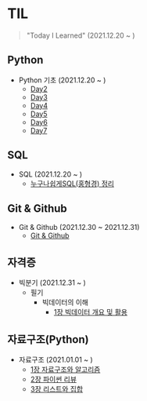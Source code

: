 # TIL

> "Today I Learned" (2021.12.20 ~ )

## Python
- Python 기초 (2021.12.20 ~ )
  - [Day2](https://github.com/JngMkk/TIL/tree/master/Python%20%EA%B8%B0%EC%B4%88/Day2)
  - [Day3](https://github.com/JngMkk/TIL/tree/master/Python%20%EA%B8%B0%EC%B4%88/Day3)
  - [Day4](https://github.com/JngMkk/TIL/tree/master/Python%20%EA%B8%B0%EC%B4%88/Day4)
  - [Day5](https://github.com/JngMkk/TIL/tree/master/Python%20%EA%B8%B0%EC%B4%88/Day5)
  - [Day6](https://github.com/JngMkk/TIL/tree/master/Python%20%EA%B8%B0%EC%B4%88/Day6)
  - [Day7](https://github.com/JngMkk/TIL/tree/master/Python%20%EA%B8%B0%EC%B4%88/Day7)

## SQL
- SQL (2021.12.20 ~ )
  - [누구나쉽게SQL(홍형경) 정리](https://github.com/JngMkk/TIL/tree/master/SQL/%EB%88%84%EA%B5%AC%EB%82%98%EC%89%BD%EA%B2%8CSQL(%ED%99%8D%ED%98%95%EA%B2%BD))

## Git & Github
- Git & Github (2021.12.30 ~ 2021.12.31)
  - [Git & Github](https://github.com/JngMkk/TIL/blob/master/Git%20%26%20Github/Git%26Github.md)

## 자격증
- 빅분기 (2021.12.31 ~ )
  - 필기
    - 빅데이터의 이해
      - [1장 빅데이터 개요 및 활용](https://github.com/JngMkk/TIL/blob/master/%EB%B9%85%EB%B6%84%EA%B8%B0/%EB%B9%85%EB%8D%B0%EC%9D%B4%ED%84%B0%EC%9D%98%20%EC%9D%B4%ED%95%B4/1%EC%9E%A5%20%EB%B9%85%EB%8D%B0%EC%9D%B4%ED%84%B0%EC%9D%98%20%EA%B0%9C%EC%9A%94%20%EB%B0%8F%20%ED%99%9C%EC%9A%A9.md)


## 자료구조(Python)
- 자료구조 (2021.01.01 ~ )
  - [1장 자료구조와 알고리즘](https://github.com/JngMkk/TIL/tree/master/%EC%9E%90%EB%A3%8C%EA%B5%AC%EC%A1%B0/1%EC%9E%A5%20%EC%9E%90%EB%A3%8C%EA%B5%AC%EC%A1%B0%EC%99%80%EC%95%8C%EA%B3%A0%EB%A6%AC%EC%A6%98)
  - [2장 파이썬 리뷰](https://github.com/JngMkk/TIL/tree/master/%EC%9E%90%EB%A3%8C%EA%B5%AC%EC%A1%B0/2%EC%9E%A5%20%ED%8C%8C%EC%9D%B4%EC%8D%AC%EB%A6%AC%EB%B7%B0)
  - [3장 리스트와 집합](https://github.com/JngMkk/TIL/tree/master/%EC%9E%90%EB%A3%8C%EA%B5%AC%EC%A1%B0/3%EC%9E%A5%20%EB%A6%AC%EC%8A%A4%ED%8A%B8%EC%99%80%EC%A7%91%ED%95%A9)